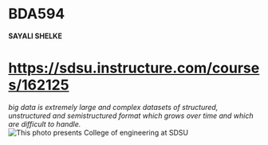 # BDA594
**SAYALI SHELKE**
# https://sdsu.instructure.com/courses/162125
*big data is extremely large and complex datasets of structured, unstructured and semistructured format which grows over time and which are difficult to handle.*
![This photo presents College of engineering at SDSU](https://drive.google.com/file/d/1P6rYmuqvkjvkr2ZMOhEsytnERvGnsCDO/view)
